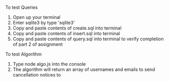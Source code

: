 To test Queries

1. Open up your terminal
2. Enter sqlite3 by type 'sqlite3'
3. Copy and paste contents of create.sql into terminal
4. Copy and paste contents of insert.sql into terminal
5. Copy and paste contents of query.sql into terminal to verify completion of
part 2 of assignment


To test Algorithm

1. Type node algo.js into the console
2. The algorithm will return an array of usernames and emails
to send cancellation notices to
